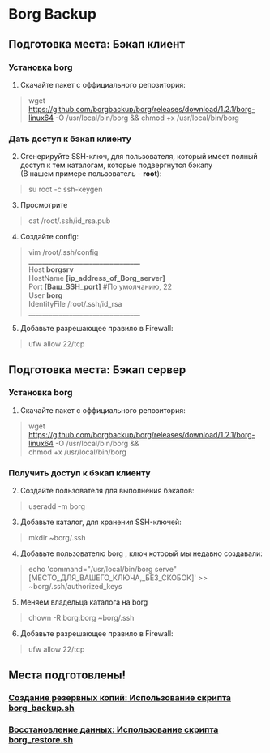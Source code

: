 # Borg Backup
## Подготовка места: **Бэкап клиент**
### Установка borg
1. Скачайте пакет с оффициального репозитория:
> wget https://github.com/borgbackup/borg/releases/download/1.2.1/borg-linux64 -O /usr/local/bin/borg && 
chmod +x /usr/local/bin/borg
### Дать доступ к бэкап клиенту
2. Сгенерируйте SSH-ключ, для пользователя, который имеет полный доступ к тем каталогам, которые подвергнутся бэкапу  
(В нашем примере пользователь - **root**): 
> su root -c ssh-keygen
3. Просмотрите 
> cat /root/.ssh/id_rsa.pub
4. Создайте config:
> vim /root/.ssh/config \
**_________________________________**\
Host **borgsrv**    \
    HostName **[ip_address_of_Borg_server]** \
    Port **[Ваш_SSH_port]** #По умолчанию, 22 \
    User **borg**   \
    IdentityFile /root/.ssh/id_rsa   
**_________________________________**
5. Добавьте разрешающее правило в Firewall:
> ufw allow 22/tcp
## Подготовка места: **Бэкап сервер**
### Установка borg
1. Скачайте пакет с оффициального репозитория:
> wget https://github.com/borgbackup/borg/releases/download/1.2.1/borg-linux64 -O /usr/local/bin/borg && \
chmod +x /usr/local/bin/borg
### Получить доступ к бэкап клиенту 
2. Создайте пользователя для выполнения бэкапов:
> useradd -m borg
3. Добавьте каталог, для хранения SSH-ключей:
> mkdir ~borg/.ssh
4. Добавьте пользователю borg , ключ который мы недавно создавали: 
> echo 'command="/usr/local/bin/borg serve" [МЕСТО_ДЛЯ_ВАШЕГО_КЛЮЧА,_БЕЗ_СКОБОК]' >> ~borg/.ssh/authorized_keys
5. Меняем владельца каталога на borg
> chown -R borg:borg ~borg/.ssh
6. Добавьте разрешающее правило в Firewall:
> ufw allow 22/tcp
## Места подготовлены!
### [**Создание резервных копий:** Использование скрипта borg_backup.sh](./README_borg_backup.md)
### [**Восстановление данных:** Использование скрипта borg_restore.sh](./README_borg_restore.md)
